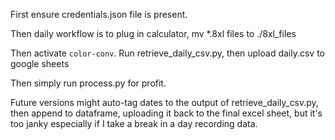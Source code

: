 First ensure credentials.json file is present. 

Then daily workflow is to plug in calculator, mv *.8xl files to ./8xl_files

Then activate `color-conv`. Run retrieve_daily_csv.py, then upload daily.csv to google sheets

Then simply run process.py for profit.

Future versions might auto-tag dates to the output of retrieve_daily_csv.py, then append to dataframe, uploading it back to the final excel sheet, but it's too janky especially if I take a break in a day recording data. 